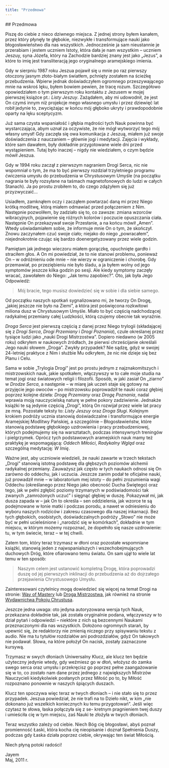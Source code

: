 ```yaml
---
title: "Przedmowa"
---
```


<div markdown="1" class="chHead"> 
## Przedmowa
</div>

Piszę do ciebie z nieco dziwnego miejsca. Z jednej strony byłem kanałem, przez który płynęły te głębokie, niezwykłe i transformujące nauki jako błogosławieństwo dla nas wszystkich. Jednocześnie ja sam nieustannie je przerabiam i jestem uczniem Istoty, która dała je nam wszystkim – uczniem Jeszuy, syna Józefa, który na Zachodzie bardziej znany jest jako „Jezus”, a które to imię jest transliteracją jego oryginalnego aramejskiego imienia.

Gdy w sierpniu 1987 roku Jeszua pojawił się u mnie po raz pierwszy otoczony jasnym złoto-białym światłem, pchnięty zostałem na ścieżkę przebudzenia. Wpierw jednak doświadczyłem ogromnego przeszywającego mnie na wskroś lęku, byłem bowiem pewien, że tracę rozum. Szczegółowo opowiedziałem o tym pierwszym roku kontaktu z Jezusem w mojej pierwszej książce pt.: *Listy Jeszuy*. Zażądałem, aby mi udowodnił, że jest On czymś innym niż projekcje mego własnego umysłu i przez dziewięć lat robił jedynie to, zwyciężając w końcu mój głęboko ukryty i prawdopodobnie oparty na lęku sceptycyzm.

Już sama czysta wspaniałość i głębia mądrości tych Nauk powinna być wystarczająca, abym uznał za oczywiste, że nie mógł wytworzyć tego mój własny umysł! Gdy zaczęła się owa komunikacja z Jeszuą, miałem już swoje doświadczenia z nauczaniem – głównie jogi i medytacji. Zajęcia i wykłady, które sam dawałem, były dokładnie przygotowane wiele dni przed wystąpieniem. Tutaj było inaczej – nigdy nie wiedziałem, o czym będzie mówił Jeszua.

Gdy w 1994 roku zaczął z pierwszym nagraniem Drogi Serca, nic nie wspomniał o tym, że ma to być pierwszy rozdział trzyletniego programu ćwiczenia umysłu do przebudzenia w Chrystusowym Umyśle (na początku nagrania te były rozsyłane na taśmach magnetofonowych do ludzi w całych Stanach). Ja po prostu zrobiłem to, do czego zdążyłem się już przyzwyczaić&hellip;

Usiadłem, zamknąłem oczy i zacząłem powtarzać daną mi przez Niego krótką modlitwę, którą miałem odmawiać przed połączeniem z Nim. Następnie pozwoliłem, by zadziało się to, co zawsze: zmiana wzorców wibracyjnych, pojawienie się różnych kolorów i poczucie opuszczania ciała. Następnie On przekazywał swoje Przesłanie, a na końcu mówił „Amen”. Wtedy uświadamiałem sobie, że informuje mnie On o tym, że skończył. Znowu zaczynałem czuć swoje ciało; niejako do niego „powracałem”, niejednokrotnie czując się bardzo doenergetyzowany przez wiele godzin.

Pamiętam jak jednego wieczoru miałem gorączkę, opuchnięte gardło i straciłem głos. A On mi powiedział, że to nie stanowi problemu, ponieważ On – w odróżnieniu ode mnie – nie wierzy w ograniczenie i chorobę. Gdy przemawiał, po przeziębieniu nie było śladu, a ja byłem wolny od jego symptomów jeszcze kilka godzin po sesji. Ale kiedy symptomy zaczęły wracać, zawołałem do Niego: „Jak temu zapobiec?”. Oto, jak była Jego Odpowiedź:

> Mój bracie, tego musisz dowiedzieć się w sobie i dla siebie samego.

Od początku naszych spotkań sygnalizowano mi, że tworzy On Drogę, „jakiej jeszcze nie było na Ziemi”, a która jest poświęcona rozkwitowi miliona dusz w Chrystusowym Umyśle. Miało to być częścią nadchodzącej radykalnej przemiany całej Ludzkości, którą czujemy obecnie tak wyraźnie.

*Droga Serca* jest pierwszą częścią z danej przez Niego trylogii (składającej się z *Drogi Serca*, *Drogi Przemiany* i *Drogi Poznania*), czule określanej przez tysiące ludzi jako „nauki Drogi Mistrzostwa”. Dopiero niedawno (w 2005 roku) odkryłem w naukowych źródłach, że pierwsi chrześcijanie określali Jego nauki słowem
„Droga”. Zwykły przypadek? Nie sądzę, gdyż w swojej 24-letniej praktyce z Nim i służbie Mu odkryłem, że nic nie dzieje się bez Planu i Celu.

Sama w sobie „Trylogia Drogi” jest po prostu jednym z najznakomitszych i mistrzowskich nauk, jakie spotkałem, włączywszy w to całe moje studia na temat jogi oraz światowych religii i filozofii. Sposób, w jaki zasiał On „ziarno” w *Drodze Serca*, a następnie – w miarę jak uczeń staje się gotowy na przyjęcie jego owoców – po mistrzowsku poprowadził te nauki coraz głębiej poprzez kolejne dzieła: *Drogę Przemiany* oraz *Drogę Poznania*, nadal wprawia moją nauczycielską naturę w pełne pokory zadziwienie. Jednakże książki te są jedynie częścią „Drogi”, którą On rozwijał przez wiele lat pracy ze mną. Pozostałe teksty to: *Listy Jeszuy* oraz *Droga Sługi*. Kolejnym krokiem podróży ucznia stanowią doświadczalne i transformujące energie Aramejskiej Modlitwy Pańskiej, a szczególnie – Błogosławieństw, które stanowią podstawę głębokiego uzdrowienia i pracy przebudzeniowej, których podejmujemy się na warsztatach, podczas intensywnych treningów i pielgrzymek. Oprócz tych podstawowych aramejskich nauk mamy też praktykę je wspomagającą: *Oddech Miłości*, *Radykalny Wgląd* oraz szczególną medytację: *W Imię*.

Ważne jest, aby uczniowie wiedzieli, że nauki zawarte w trzech tekstach „Drogi” stanowią istotną podstawę dla głębszych poziomów alchemii radykalnej przemiany. Zauważysz jak często w tych naukach odnosi się On zarówno do oddechu, jak i uczucia. Jeszcze zanim podał te oficjalne nauki, już prowadził mnie – w laboratorium mej istoty – do pełni zrozumienia wagi Oddechu (określanego przez Niego jako obecność Ducha Świętego) oraz tego, jak w pełni zgłębić poziomy trzymanych w podświadomości tak zwanych „zamrożonych uczuć” i sięgnąć głębiej w duszę. Pokazywał mi, jak dusza zapada w – jak On to określa – sen oddzielenia, jak wzorce te są podejmowane w łonie matki i podczas porodu, a nawet w odniesieniu do wyboru naszych rodziców i zakresu czasowego dla naszej inkarnacji. Bez tych głębokich, osobistych, doświadczalnych podróży „Słowo” nie może być w pełni ucieleśnione i „narodzić się w komórkach”, dokładnie w tym miejscu, w którym możemy rozpoznać, że dopełniło się nasze uzdrowienie: tu, w tym świecie, teraz – w tej chwili.

Zatem tom, który teraz trzymasz w dłoni oraz pozostałe wspomniane książki, stanowią jeden z najwspanialszych i wszechobejmujących duchowych Dróg, które ofiarowano temu światu. On sam ujął to wiele lat temu w ten sposób:

> Naszym celem jest ustanowić kompletną Drogę, która poprowadzi duszę od jej pierwszych inklinacji do przebudzenia aż do dojrzałego przejawienia Chrystusowego Umysłu.

Zainteresowani czytelnicy mogą dowiedzieć się więcej na temat Drogi na
stronie: [Way of Mastery]( https://www.wayofmastery.com) lub [Droga
Mistrzostwa](https://drogamistrzostwa.pl), jak również na stronie
[Wydawnictwa Pokoju Chrustusa](https://pokojchrystusa.pl).

Jeszcze jedna uwaga: oto jedyna autoryzowana wersja tych Nauk, przekazana dokładnie tak, jak została oryginalnie podana, włączywszy w to dział pytań i odpowiedzi – niektóre z nich są bezcennymi Naukami przeznaczonymi dla nas wszystkich. Dołożono ogromnych starań, by upewnić się, że redaktorzy nie zmienią niczego przy spisywaniu tekstu z audio. Nie ma tu tytułów rozdziałów ani podrozdziałów, gdyż On takowych nie podawał. Słowa, na które położył On nacisk, zostały zaznaczone kursywą.

Trzymasz w swych dłoniach Uniwersalny Klucz, ale klucz ten będzie użyteczny jedynie wtedy, gdy weźmiesz go w dłoń, włożysz do zamka swego serca oraz umysłu i przekręcisz go poprzez pełne zaangażowanie się w to, co zostało nam dane przez jednego z największych Mistrzów Nauczycieli kiedykolwiek posłanych przez Miłość po to, by Miłość rozpoznano ponownie w naszych śpiących duszach.

Klucz ten spoczywa więc teraz w twych dłoniach – i nie stało się to przez przypadek. Jeszua powiedział, że nie trafi na to Dzieło nikt, w kim „nie dokonano już wszelkich koniecznych ku temu przygotowań”. Jeśli więc czytasz te słowa, łaska połączyła się z se- kretnym pragnieniem twej duszy i umieściła cię w tym miejscu, zaś Nauki te złożyła w twych dłoniach.

Teraz wszystko zależy od ciebie. Niech Bóg cię błogosławi, abyś poznał promienność Łaski, która kocha cię nieopisanie i doznał Spełnienia Duszy, podczas gdy Łaska działa poprzez ciebie, okrywając ten świat Miłością.

Niech płyną potoki radości!

Jayem<br>Maj, 2011 r.

